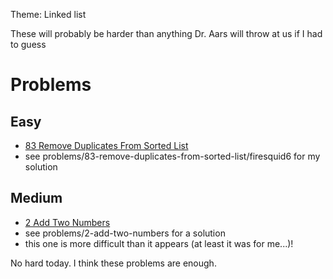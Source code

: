 Theme: Linked list

These will probably be harder than anything Dr. Aars will throw at us if I had to guess

# Problems
## Easy
- [83 Remove Duplicates From Sorted List](https://leetcode.com/problems/remove-duplicates-from-sorted-list/description/)
- see problems/83-remove-duplicates-from-sorted-list/firesquid6 for my solution

## Medium
- [2 Add Two Numbers](https://leetcode.com/problems/add-two-numbers/)
- see problems/2-add-two-numbers for a solution
- this one is more difficult than it appears (at least it was for me...)!


No hard today. I think these problems are enough.
